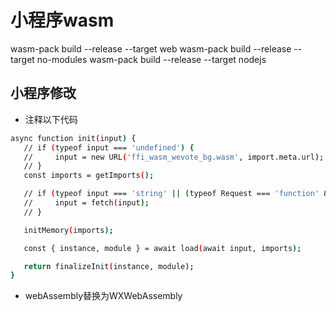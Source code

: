 # 小程序wasm

 wasm-pack build --release --target web
 wasm-pack build --release --target no-modules
 wasm-pack build --release --target nodejs

 ## 小程序修改

- 注释以下代码

 ```bash
 async function init(input) {
    // if (typeof input === 'undefined') {
    //     input = new URL('ffi_wasm_wevote_bg.wasm', import.meta.url);
    // }
    const imports = getImports();

    // if (typeof input === 'string' || (typeof Request === 'function' && input instanceof Request) || (typeof URL === 'function' && input instanceof URL)) {
    //     input = fetch(input);
    // }

    initMemory(imports);

    const { instance, module } = await load(await input, imports);

    return finalizeInit(instance, module);
}
```

- webAssembly替换为WXWebAssembly

